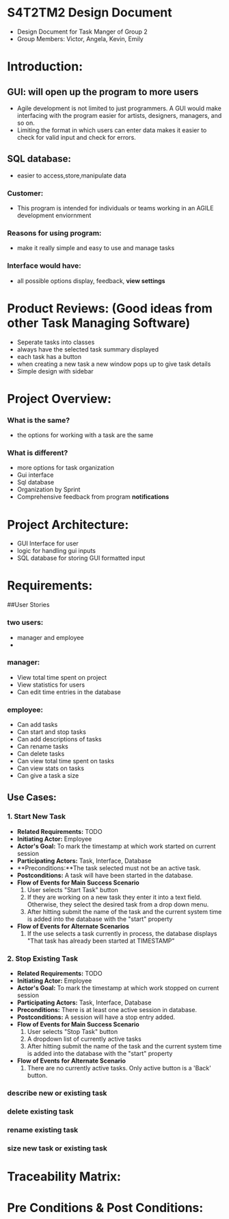 # S4T2TM2 Design Document
- Design Document for Task Manger of Group 2
- Group Members: Victor, Angela, Kevin, Emily
# Introduction:

## GUI: will open up the program to more users
- Agile development is not limited to just programmers. A GUI would make interfacing with the program easier for artists, designers, managers, and so on.
- Limiting the format in which users can enter data makes it easier to check for valid input and check for errors.

## SQL database: 
- easier to access,store,manipulate data

### Customer: 
- This program is intended for individuals or teams working in an AGILE development enviornment


### Reasons for using program: 
- make it really simple and easy to use and manage tasks

### Interface would have: 
- all possible options display, feedback, **view settings**

# Product Reviews: (Good ideas from other Task Managing Software)
- Seperate tasks into classes
- always have the selected task summary displayed
- each task has a button
- when creating a new task a new window pops up to give task details
- Simple design with sidebar

# Project Overview:
### What is the same?
- the options for working with a task are the same
### What is different?
- more options for task organization
- Gui interface
- Sql database
- Organization by Sprint
- Comprehensive feedback from program **notifications**

# Project Architecture:
- GUI Interface for user
- logic for handling gui inputs
- SQL database for storing GUI formatted input

# Requirements:
##User Stories

### two users: 
- manager and employee
- 
### manager: 
- View total time spent on project
- View statistics for users
- Can edit time entries in the database

### employee: 
- Can add tasks
- Can start and stop tasks
- Can add descriptions of tasks
- Can rename tasks
- Can delete tasks
- Can view total time spent on tasks
- Can view stats on tasks
- Can give a task a size

## Use Cases:
### 1. Start New Task 
- **Related Requirements:** TODO
- **Initiating Actor:** Employee
- **Actor's Goal:** To mark the timestamp at which work started on current session
- **Participating Actors:** Task, Interface, Database
- **Preconditions:**The task selected must not be an active task.
- **Postconditions:** A task will have been started in the database.
- **Flow of Events for Main Success Scenario**
	1. User selects "Start Task" button
	2. If they are working on a new task they enter it into a text field. Otherwise, they select the desired task from a drop down menu.
	3. After hitting submit the name of the task and the current system time is added into the database with the "start" property 
- **Flow of Events for Alternate Scenarios**
	1. If the use selects a task currently in process, the database displays "That task has already been started at TIMESTAMP"

### 2. Stop Existing Task 
- **Related Requirements:** TODO
- **Initiating Actor:** Employee
- **Actor's Goal:** To mark the timestamp at which work stopped on current session
- **Participating Actors:** Task, Interface, Database
- **Preconditions:** There is at least one active session in database.
- **Postconditions:** A session will have a stop entry added.
- **Flow of Events for Main Success Scenario**
	1. User selects "Stop Task" button
	2. A dropdown list of currently active tasks 
	3. After hitting submit the name of the task and the current system time is added into the database with the "start" property 
- **Flow of Events for Alternate Scenario**
	1. There are no currently active tasks. Only active button is a 'Back' button.

### describe new or existing task

### delete existing task

### rename existing task

### size new task or existing task

# Traceability Matrix:

# Pre Conditions & Post Conditions:


